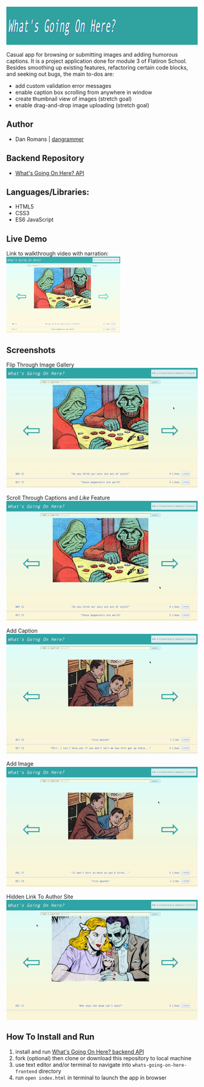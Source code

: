 <img 
  src="public/images/banner.png" 
  alt="What's Going On Here? banner" 
  width="1350" 
  height="100"
/>

Casual app for browsing or submitting images and adding humorous captions. It is a project 
application done for module 3 of Flatiron School. Besides smoothing up existing features, 
refactoring certain code blocks, and seeking out bugs, the main to-dos are:
  - add custom validation error messages
  - enable caption box scrolling from anywhere in window
  - create thumbnail view of images (stretch goal)
  - enable drag-and-drop image uploading (stretch goal)

## Author
  - Dan Romans | [dangrammer](https://github.com/dangrammer)

## Backend Repository
  - [What's Going On Here? API](https://github.com/dangrammer/whats-going-on-here-backend)

## Languages/Libraries:

  - HTML5
  - CSS3
  - ES6 JavaScript
  
## Live Demo
  Link to walkthrough video with narration:
  <br/>
  <a href="https://www.youtube.com/watch?v=CGWSMt0xijI&feature=youtu.be" target="_blank">
    <img 
      src="public/images/homepage.png" 
      alt="What's Going On Here walkthrough demo link to Youtube" 
      width="300" 
      height="200"
    />
  </a>  

## Screenshots

  Flip Through Image Gallery
  <br/>
  ![Image Gallery Demo](public/gifs/flipThroughImageGallery.gif)

  Scroll Through Captions and _Like_ Feature
  <br/>
  ![Captions and _Like_ Feature Demo](public/gifs/scrollCaptionsAndLike.gif)

  Add Caption
  <br/>
  ![New Caption Demo](public/gifs/addCaption.gif)

  Add Image
  <br/>
  ![Add Image Demo](public/gifs/addNewImage.gif)

  Hidden Link To Author Site
  <br/>
  ![mouseover Link Demo](public/gifs/mouseoverLink.gif)

## How To Install and Run 

  1. install and run [What's Going On Here? backend API](https://github.com/dangrammer/whats-going-on-here-backend)
  2. fork (optional) then clone or download this repository to local machine
  3. use text editor and/or terminal to navigate into `whats-going-on-here-frontend` directory
  4. run `open index.html` in terminal to launch the app in browser


